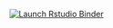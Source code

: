 <!-- badges: start -->
  [![Launch Rstudio Binder](http://mybinder.org/badge_logo.svg)](https://mybinder.org/v2/gh/DanielleQuinn/keji2023_instance2/main?urlpath=rstudio)
  <!-- badges: end -->
